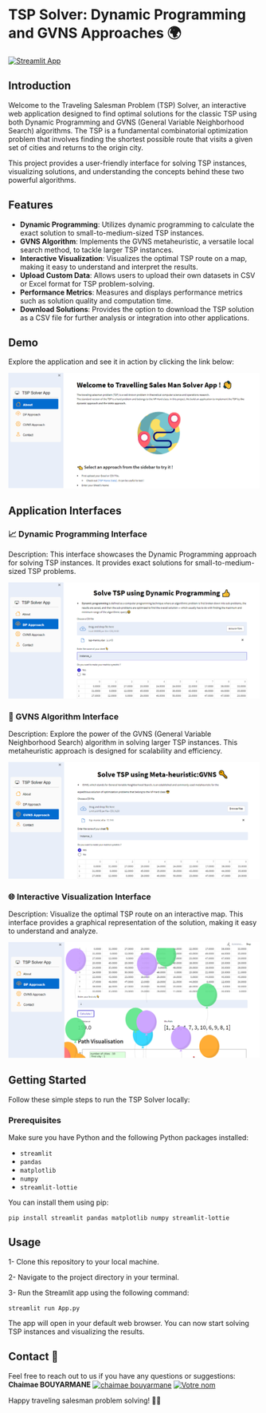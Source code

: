 # TSP Solver: Dynamic Programming and GVNS Approaches 🌍

[![Streamlit App](https://static.streamlit.io/badges/streamlit_badge_black_white.svg)](https://boutainaelyaziji-tsp-project-app-cod2bj.streamlit.app/)

## Introduction

Welcome to the Traveling Salesman Problem (TSP) Solver, an interactive web application designed to find optimal solutions for the classic TSP using both Dynamic Programming and GVNS (General Variable Neighborhood Search) algorithms. The TSP is a fundamental combinatorial optimization problem that involves finding the shortest possible route that visits a given set of cities and returns to the origin city.

This project provides a user-friendly interface for solving TSP instances, visualizing solutions, and understanding the concepts behind these two powerful algorithms.

## Features

- **Dynamic Programming**: Utilizes dynamic programming to calculate the exact solution to small-to-medium-sized TSP instances.
- **GVNS Algorithm**: Implements the GVNS metaheuristic, a versatile local search method, to tackle larger TSP instances.
- **Interactive Visualization**: Visualizes the optimal TSP route on a map, making it easy to understand and interpret the results.
- **Upload Custom Data**: Allows users to upload their own datasets in CSV or Excel format for TSP problem-solving.
- **Performance Metrics**: Measures and displays performance metrics such as solution quality and computation time.
- **Download Solutions**: Provides the option to download the TSP solution as a CSV file for further analysis or integration into other applications.

## Demo

Explore the application and see it in action by clicking the link below:

[![Demo](https://github.com/chaimaebouyarmane/tsp-dynamic-gvns-solver/blob/main/imgs/HomePage.png)](https://boutainaelyaziji-tsp-project-app-cod2bj.streamlit.app/)

## Application Interfaces

### :chart_with_upwards_trend: Dynamic Programming Interface

Description: This interface showcases the Dynamic Programming approach for solving TSP instances. It provides exact solutions for small-to-medium-sized TSP problems.

![Dynamic Programming Interface](https://github.com/chaimaebouyarmane/tsp-dynamic-gvns-solver/blob/main/imgs/DP.png)

### :mag_right: GVNS Algorithm Interface

Description: Explore the power of the GVNS (General Variable Neighborhood Search) algorithm in solving larger TSP instances. This metaheuristic approach is designed for scalability and efficiency.

![GVNS Algorithm Interface](https://github.com/chaimaebouyarmane/tsp-dynamic-gvns-solver/blob/main/imgs/GVNS.png)

### :globe_with_meridians: Interactive Visualization Interface

Description: Visualize the optimal TSP route on an interactive map. This interface provides a graphical representation of the solution, making it easy to understand and analyze.

![Interactive Visualization Interface](https://github.com/chaimaebouyarmane/tsp-dynamic-gvns-solver/blob/main/imgs/Graph_succes.png)
## Getting Started

Follow these simple steps to run the TSP Solver locally:

### Prerequisites

Make sure you have Python and the following Python packages installed:

- `streamlit`
- `pandas`
- `matplotlib`
- `numpy`
- `streamlit-lottie`

You can install them using pip:

```shell
pip install streamlit pandas matplotlib numpy streamlit-lottie 
```
## Usage
1- Clone this repository to your local machine.

2- Navigate to the project directory in your terminal.

3- Run the Streamlit app using the following command:

```shell
streamlit run App.py
```
The app will open in your default web browser. You can now start solving TSP instances and visualizing the results.
## Contact :busts_in_silhouette:
Feel free to reach out to us if you have any questions or suggestions:
**Chaimae BOUYARMANE**
 <a href="https://linkedin.com/in/chaimae-bouyarmane-14882622b" target="blank"><img align="center" src="https://raw.githubusercontent.com/rahuldkjain/github-profile-readme-generator/master/src/images/icons/Social/linked-in-alt.svg" alt="chaimae bouyarmane" height="30" width="40" /></a>
<a href="https://github.com/chaimaebouyarmane" target="_blank">
  <img align="center" src="https://raw.githubusercontent.com/rahuldkjain/github-profile-readme-generator/master/src/images/icons/Social/github.svg" alt="Votre nom" height="30" width="40" />
</a>

Happy traveling salesman problem solving! 🚗💨
